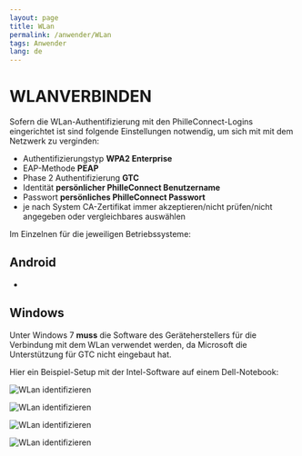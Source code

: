 ```yaml
---
layout: page
title: WLan
permalink: /anwender/WLan
tags: Anwender
lang: de
---
```


# **WLAN**VERBINDEN

Sofern die WLan-Authentifizierung mit den PhilleConnect-Logins eingerichtet ist sind folgende Einstellungen notwendig, um sich mit mit dem Netzwerk zu verginden:

* Authentifizierungstyp **WPA2 Enterprise**
* EAP-Methode **PEAP**
* Phase 2 Authentifizierung **GTC**
* Identität **persönlicher PhilleConnect Benutzername**
* Passwort **persönliches PhilleConnect Passwort**
* je nach System CA-Zertifikat immer akzeptieren/nicht prüfen/nicht angegeben oder vergleichbares auswählen

Im Einzelnen für die jeweiligen Betriebssysteme:

## Android

* 

## Windows

Unter Windows 7 **muss** die Software des Geräteherstellers für die Verbindung mit dem WLan verwendet werden, da Microsoft die Unterstützung für GTC nicht eingebaut hat.

Hier ein Beispiel-Setup mit der Intel-Software auf einem Dell-Notebook:

![WLan identifizieren]({{baseurl}}/assets/images/ScreenWLanWin7_1.png)

![WLan identifizieren]({{baseurl}}/assets/images/ScreenWLanWin7_2.png)

![WLan identifizieren]({{baseurl}}/assets/images/ScreenWLanWin7_3.png)

![WLan identifizieren]({{baseurl}}/assets/images/ScreenWLanWin7_4.png)
